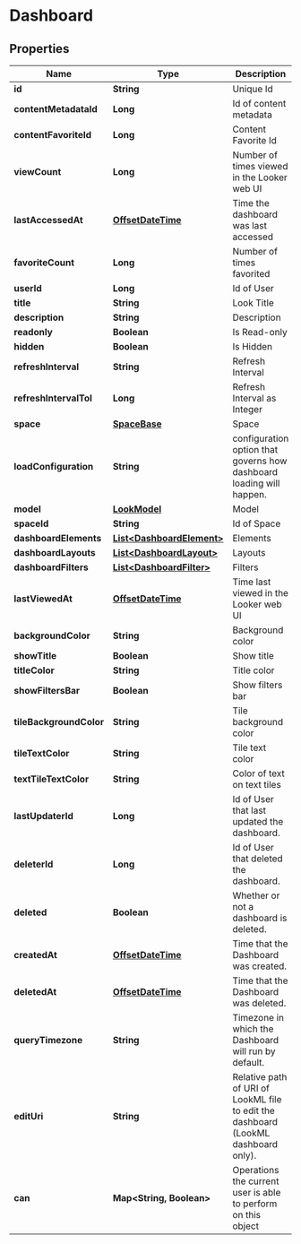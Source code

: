 
# Dashboard

## Properties
Name | Type | Description | Notes
------------ | ------------- | ------------- | -------------
**id** | **String** | Unique Id |  [optional]
**contentMetadataId** | **Long** | Id of content metadata |  [optional]
**contentFavoriteId** | **Long** | Content Favorite Id |  [optional]
**viewCount** | **Long** | Number of times viewed in the Looker web UI |  [optional]
**lastAccessedAt** | [**OffsetDateTime**](OffsetDateTime.md) | Time the dashboard was last accessed |  [optional]
**favoriteCount** | **Long** | Number of times favorited |  [optional]
**userId** | **Long** | Id of User |  [optional]
**title** | **String** | Look Title |  [optional]
**description** | **String** | Description |  [optional]
**readonly** | **Boolean** | Is Read-only |  [optional]
**hidden** | **Boolean** | Is Hidden |  [optional]
**refreshInterval** | **String** | Refresh Interval |  [optional]
**refreshIntervalToI** | **Long** | Refresh Interval as Integer |  [optional]
**space** | [**SpaceBase**](SpaceBase.md) | Space |  [optional]
**loadConfiguration** | **String** | configuration option that governs how dashboard loading will happen. |  [optional]
**model** | [**LookModel**](LookModel.md) | Model |  [optional]
**spaceId** | **String** | Id of Space |  [optional]
**dashboardElements** | [**List&lt;DashboardElement&gt;**](DashboardElement.md) | Elements |  [optional]
**dashboardLayouts** | [**List&lt;DashboardLayout&gt;**](DashboardLayout.md) | Layouts |  [optional]
**dashboardFilters** | [**List&lt;DashboardFilter&gt;**](DashboardFilter.md) | Filters |  [optional]
**lastViewedAt** | [**OffsetDateTime**](OffsetDateTime.md) | Time last viewed in the Looker web UI |  [optional]
**backgroundColor** | **String** | Background color |  [optional]
**showTitle** | **Boolean** | Show title |  [optional]
**titleColor** | **String** | Title color |  [optional]
**showFiltersBar** | **Boolean** | Show filters bar |  [optional]
**tileBackgroundColor** | **String** | Tile background color |  [optional]
**tileTextColor** | **String** | Tile text color |  [optional]
**textTileTextColor** | **String** | Color of text on text tiles |  [optional]
**lastUpdaterId** | **Long** | Id of User that last updated the dashboard. |  [optional]
**deleterId** | **Long** | Id of User that deleted the dashboard. |  [optional]
**deleted** | **Boolean** | Whether or not a dashboard is deleted. |  [optional]
**createdAt** | [**OffsetDateTime**](OffsetDateTime.md) | Time that the Dashboard was created. |  [optional]
**deletedAt** | [**OffsetDateTime**](OffsetDateTime.md) | Time that the Dashboard was deleted. |  [optional]
**queryTimezone** | **String** | Timezone in which the Dashboard will run by default. |  [optional]
**editUri** | **String** | Relative path of URI of LookML file to edit the dashboard (LookML dashboard only). |  [optional]
**can** | **Map&lt;String, Boolean&gt;** | Operations the current user is able to perform on this object |  [optional]



